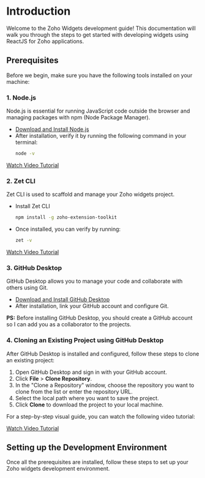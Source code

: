 # Introduction 

Welcome to the Zoho Widgets development guide! This documentation will walk you through the steps to get started with developing widgets using ReactJS for Zoho applications.

## Prerequisites

Before we begin, make sure you have the following tools installed on your machine:

### 1. Node.js
Node.js is essential for running JavaScript code outside the browser and managing packages with npm (Node Package Manager).

- [Download and Install Node.js](https://nodejs.org/)
- After installation, verify it by running the following command in your terminal:
  ```bash
  node -v
  ```
[Watch Video Tutorial](../static/video/Install%20Nodejs.mp4) 
### 2. Zet CLI
Zet CLI is used to scaffold and manage your Zoho widgets project.

- Install Zet CLI
  ```bash
  npm install -g zoho-extension-toolkit
  ```
- Once installed, you can verify by running:
  ```bash
  zet -v
  ```
[Watch Video Tutorial](../static/video/Install%20ZCLI%20&%20Create%20First%20Project.mp4) 

### 3. GitHub Desktop
GitHub Desktop allows you to manage your code and collaborate with others using Git.

- [Download and Install GitHub Desktop](https://desktop.github.com/)
- After installation, link your GitHub account and configure Git.

**PS:** Before installing GitHub Desktop, you should create a GitHub account so I can add you as a collaborator to the projects.

### 4. Cloning an Existing Project using GitHub Desktop

After GitHub Desktop is installed and configured, follow these steps to clone an existing project:

1. Open GitHub Desktop and sign in with your GitHub account.
2. Click **File** > **Clone Repository**.
3. In the "Clone a Repository" window, choose the repository you want to clone from the list or enter the repository URL.
4. Select the local path where you want to save the project.
5. Click **Clone** to download the project to your local machine.

For a step-by-step visual guide, you can watch the following video tutorial:

[Watch Video Tutorial](../static/video/Install%20Reactjs%20Project.mp4) 

## Setting up the Development Environment

Once all the prerequisites are installed, follow these steps to set up your Zoho widgets development environment.
